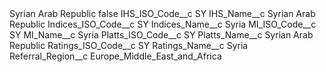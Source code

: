 <?xml version="1.0" encoding="UTF-8"?>
<CustomMetadata xmlns="http://soap.sforce.com/2006/04/metadata" xmlns:xsi="http://www.w3.org/2001/XMLSchema-instance" xmlns:xsd="http://www.w3.org/2001/XMLSchema">
    <label>Syrian Arab Republic</label>
    <protected>false</protected>
    <values>
        <field>IHS_ISO_Code__c</field>
        <value xsi:type="xsd:string">SY</value>
    </values>
    <values>
        <field>IHS_Name__c</field>
        <value xsi:type="xsd:string">Syrian Arab Republic</value>
    </values>
    <values>
        <field>Indices_ISO_Code__c</field>
        <value xsi:type="xsd:string">SY</value>
    </values>
    <values>
        <field>Indices_Name__c</field>
        <value xsi:type="xsd:string">Syria</value>
    </values>
    <values>
        <field>MI_ISO_Code__c</field>
        <value xsi:type="xsd:string">SY</value>
    </values>
    <values>
        <field>MI_Name__c</field>
        <value xsi:type="xsd:string">Syria</value>
    </values>
    <values>
        <field>Platts_ISO_Code__c</field>
        <value xsi:type="xsd:string">SY</value>
    </values>
    <values>
        <field>Platts_Name__c</field>
        <value xsi:type="xsd:string">Syrian Arab Republic</value>
    </values>
    <values>
        <field>Ratings_ISO_Code__c</field>
        <value xsi:type="xsd:string">SY</value>
    </values>
    <values>
        <field>Ratings_Name__c</field>
        <value xsi:type="xsd:string">Syria</value>
    </values>
    <values>
        <field>Referral_Region__c</field>
        <value xsi:type="xsd:string">Europe_Middle_East_and_Africa</value>
    </values>
</CustomMetadata>
